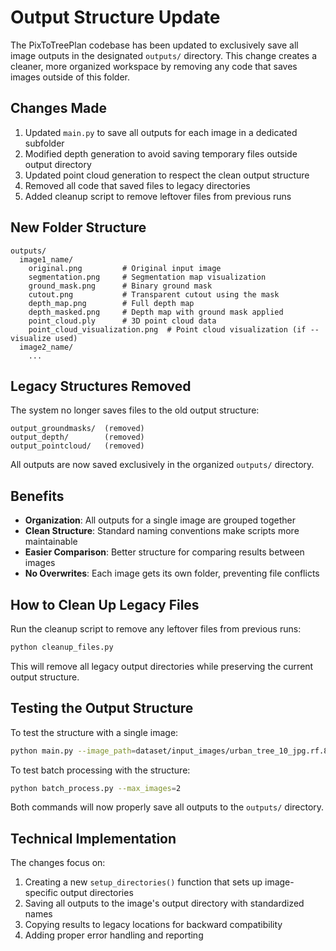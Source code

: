 # Output Structure Update

The PixToTreePlan codebase has been updated to exclusively save all image outputs in the designated `outputs/` directory. This change creates a cleaner, more organized workspace by removing any code that saves images outside of this folder.

## Changes Made

1. Updated `main.py` to save all outputs for each image in a dedicated subfolder
2. Modified depth generation to avoid saving temporary files outside output directory
3. Updated point cloud generation to respect the clean output structure
4. Removed all code that saved files to legacy directories
5. Added cleanup script to remove leftover files from previous runs

## New Folder Structure

```
outputs/
  image1_name/
    original.png         # Original input image
    segmentation.png     # Segmentation map visualization
    ground_mask.png      # Binary ground mask
    cutout.png           # Transparent cutout using the mask
    depth_map.png        # Full depth map
    depth_masked.png     # Depth map with ground mask applied
    point_cloud.ply      # 3D point cloud data
    point_cloud_visualization.png  # Point cloud visualization (if --visualize used)
  image2_name/
    ...
```

## Legacy Structures Removed

The system no longer saves files to the old output structure:

```
output_groundmasks/  (removed)
output_depth/        (removed)
output_pointcloud/   (removed)
```

All outputs are now saved exclusively in the organized `outputs/` directory.

## Benefits

- **Organization**: All outputs for a single image are grouped together
- **Clean Structure**: Standard naming conventions make scripts more maintainable
- **Easier Comparison**: Better structure for comparing results between images
- **No Overwrites**: Each image gets its own folder, preventing file conflicts

## How to Clean Up Legacy Files

Run the cleanup script to remove any leftover files from previous runs:

```bash
python cleanup_files.py
```

This will remove all legacy output directories while preserving the current output structure.

## Testing the Output Structure

To test the structure with a single image:

```bash
python main.py --image_path=dataset/input_images/urban_tree_10_jpg.rf.81eafaad33fd7ce2b7233b8483800d71.jpg
```

To test batch processing with the structure:

```bash
python batch_process.py --max_images=2
```

Both commands will now properly save all outputs to the `outputs/` directory.

## Technical Implementation

The changes focus on:

1. Creating a new `setup_directories()` function that sets up image-specific output directories
2. Saving all outputs to the image's output directory with standardized names
3. Copying results to legacy locations for backward compatibility
4. Adding proper error handling and reporting
